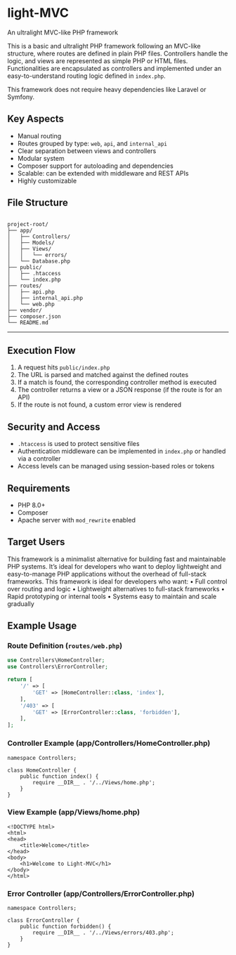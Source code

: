 # light-MVC

An ultralight MVC-like PHP framework

This is a basic and ultralight PHP framework following an MVC-like structure, where routes are defined in plain PHP files. Controllers handle the logic, and views are represented as simple PHP or HTML files. Functionalities are encapsulated as controllers and implemented under an easy-to-understand routing logic defined in `index.php`.

This framework does not require heavy dependencies like Laravel or Symfony.

## Key Aspects

- Manual routing
- Routes grouped by type: `web`, `api`, and `internal_api`
- Clear separation between views and controllers
- Modular system
- Composer support for autoloading and dependencies
- Scalable: can be extended with middleware and REST APIs
- Highly customizable

## File Structure
## 

```
project-root/
├── app/
│   ├── Controllers/
│   ├── Models/
│   ├── Views/
│   │   └── errors/
│   └── Database.php
├── public/
│   ├── .htaccess
│   └── index.php
├── routes/
│   ├── api.php
│   ├── internal_api.php
│   └── web.php
├── vendor/
├── composer.json
└── README.md
```

---

## 

## Execution Flow

1. A request hits `public/index.php`
2. The URL is parsed and matched against the defined routes
3. If a match is found, the corresponding controller method is executed
4. The controller returns a view or a JSON response (if the route is for an API)
5. If the route is not found, a custom error view is rendered

## Security and Access

- `.htaccess` is used to protect sensitive files
- Authentication middleware can be implemented in `index.php` or handled via a controller
- Access levels can be managed using session-based roles or tokens

## Requirements

- PHP 8.0+
- Composer
- Apache server with `mod_rewrite` enabled

## Target Users

This framework is a minimalist alternative for building fast and maintainable PHP systems. It’s ideal for developers who want to deploy lightweight and easy-to-manage PHP applications without the overhead of full-stack frameworks.
This framework is ideal for developers who want:
	•	Full control over routing and logic
	•	Lightweight alternatives to full-stack frameworks
	•	Rapid prototyping or internal tools
	•	Systems easy to maintain and scale gradually
 

## Example Usage

### Route Definition (`routes/web.php`)

```php
use Controllers\HomeController;
use Controllers\ErrorController;

return [
    '/' => [
        'GET' => [HomeController::class, 'index'],
    ],
    '/403' => [
        'GET' => [ErrorController::class, 'forbidden'],
    ],
];
```

### Controller Example (app/Controllers/HomeController.php)

```
namespace Controllers;

class HomeController {
    public function index() {
        require __DIR__ . '/../Views/home.php';
    }
}
```

### View Example (app/Views/home.php)

```
<!DOCTYPE html>
<html>
<head>
    <title>Welcome</title>
</head>
<body>
    <h1>Welcome to Light-MVC</h1>
</body>
</html>
```

### Error Controller (app/Controllers/ErrorController.php)

```
namespace Controllers;

class ErrorController {
    public function forbidden() {
        require __DIR__ . '/../Views/errors/403.php';
    }
}
```
